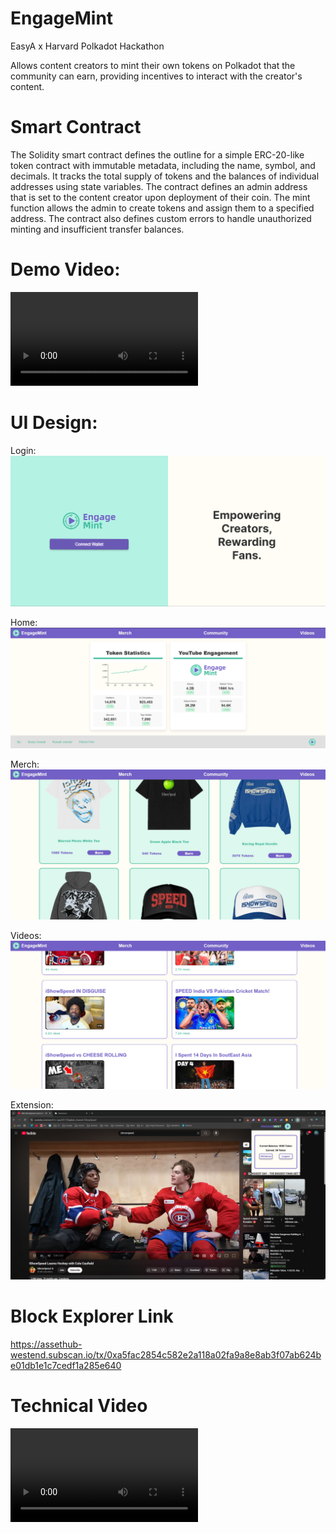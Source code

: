 # EngageMint
EasyA x Harvard Polkadot Hackathon

Allows content creators to mint their own tokens on Polkadot that the community can earn, providing incentives to interact with the creator's content.

# Smart Contract
The Solidity smart contract defines the outline for a simple ERC-20-like token contract with immutable metadata, including the name, symbol, and decimals.  It tracks the total supply of tokens and the balances of individual addresses using state variables.  The contract defines an admin address that is set to the content creator upon deployment of their coin.  The mint function allows the admin to create tokens and assign them to a specified address.  The contract also defines custom errors to handle unauthorized minting and insufficient transfer balances.

# Demo Video:
![EngageMint Videos](images/demo_vid.mp4)

# UI Design:
Login:
![EngageMint Login](images/Tech%20Demo/login.png)

Home:
![EngageMint Home](images/Tech%20Demo/home.png)

Merch:
![EngageMint Merch](images/Tech%20Demo/merch.png)

Videos:
![EngageMint Videos](images/Tech%20Demo/videos.png)

Extension:
![EngageMint Extension](images/Tech%20Demo/extension.png)

# Block Explorer Link
https://assethub-westend.subscan.io/tx/0xa5fac2854c582e2a118a02fa9a8e8ab3f07ab624be01db1e1c7cedf1a285e640

# Technical Video
![EngageMint Videos](images/tech_demo.mp4)
